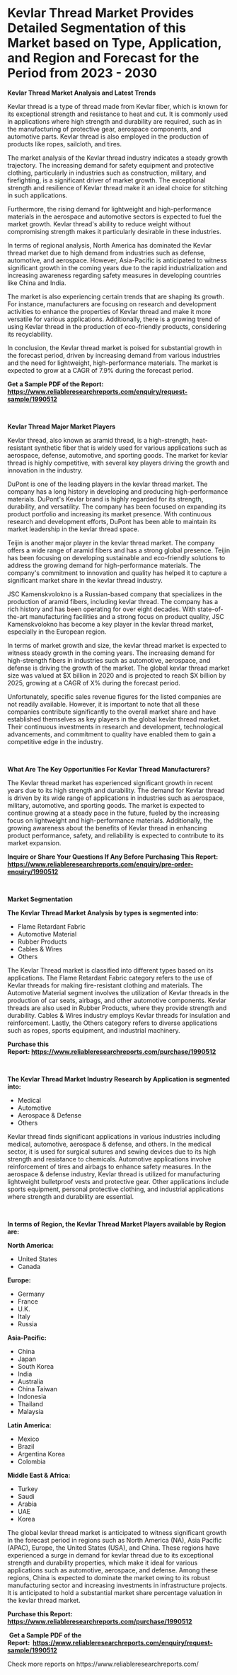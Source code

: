 <p><h1>Kevlar Thread Market Provides Detailed Segmentation of this Market based on Type, Application, and Region and Forecast for the Period from 2023 - 2030</h1></p><p><strong>Kevlar Thread Market Analysis and Latest Trends</strong></p>
<p><p>Kevlar thread is a type of thread made from Kevlar fiber, which is known for its exceptional strength and resistance to heat and cut. It is commonly used in applications where high strength and durability are required, such as in the manufacturing of protective gear, aerospace components, and automotive parts. Kevlar thread is also employed in the production of products like ropes, sailcloth, and tires.</p><p>The market analysis of the Kevlar thread industry indicates a steady growth trajectory. The increasing demand for safety equipment and protective clothing, particularly in industries such as construction, military, and firefighting, is a significant driver of market growth. The exceptional strength and resilience of Kevlar thread make it an ideal choice for stitching in such applications.</p><p>Furthermore, the rising demand for lightweight and high-performance materials in the aerospace and automotive sectors is expected to fuel the market growth. Kevlar thread's ability to reduce weight without compromising strength makes it particularly desirable in these industries.</p><p>In terms of regional analysis, North America has dominated the Kevlar thread market due to high demand from industries such as defense, automotive, and aerospace. However, Asia-Pacific is anticipated to witness significant growth in the coming years due to the rapid industrialization and increasing awareness regarding safety measures in developing countries like China and India.</p><p>The market is also experiencing certain trends that are shaping its growth. For instance, manufacturers are focusing on research and development activities to enhance the properties of Kevlar thread and make it more versatile for various applications. Additionally, there is a growing trend of using Kevlar thread in the production of eco-friendly products, considering its recyclability.</p><p>In conclusion, the Kevlar thread market is poised for substantial growth in the forecast period, driven by increasing demand from various industries and the need for lightweight, high-performance materials. The market is expected to grow at a CAGR of 7.9% during the forecast period.</p></p>
<p><strong>Get a Sample PDF of the Report:&nbsp; <a href="https://www.reliableresearchreports.com/enquiry/request-sample/1990512">https://www.reliableresearchreports.com/enquiry/request-sample/1990512</a></strong></p>
<p>&nbsp;</p>
<p><strong>Kevlar Thread Major Market Players</strong></p>
<p><p>Kevlar thread, also known as aramid thread, is a high-strength, heat-resistant synthetic fiber that is widely used for various applications such as aerospace, defense, automotive, and sporting goods. The market for kevlar thread is highly competitive, with several key players driving the growth and innovation in the industry.</p><p>DuPont is one of the leading players in the kevlar thread market. The company has a long history in developing and producing high-performance materials. DuPont's Kevlar brand is highly regarded for its strength, durability, and versatility. The company has been focused on expanding its product portfolio and increasing its market presence. With continuous research and development efforts, DuPont has been able to maintain its market leadership in the kevlar thread space.</p><p>Teijin is another major player in the kevlar thread market. The company offers a wide range of aramid fibers and has a strong global presence. Teijin has been focusing on developing sustainable and eco-friendly solutions to address the growing demand for high-performance materials. The company's commitment to innovation and quality has helped it to capture a significant market share in the kevlar thread industry.</p><p>JSC Kamenskvolokno is a Russian-based company that specializes in the production of aramid fibers, including kevlar thread. The company has a rich history and has been operating for over eight decades. With state-of-the-art manufacturing facilities and a strong focus on product quality, JSC Kamenskvolokno has become a key player in the kevlar thread market, especially in the European region.</p><p>In terms of market growth and size, the kevlar thread market is expected to witness steady growth in the coming years. The increasing demand for high-strength fibers in industries such as automotive, aerospace, and defense is driving the growth of the market. The global kevlar thread market size was valued at $X billion in 2020 and is projected to reach $X billion by 2025, growing at a CAGR of X% during the forecast period.</p><p>Unfortunately, specific sales revenue figures for the listed companies are not readily available. However, it is important to note that all these companies contribute significantly to the overall market share and have established themselves as key players in the global kevlar thread market. Their continuous investments in research and development, technological advancements, and commitment to quality have enabled them to gain a competitive edge in the industry.</p></p>
<p>&nbsp;</p>
<p><strong>What Are The Key Opportunities For Kevlar Thread Manufacturers?</strong></p>
<p><p>The Kevlar thread market has experienced significant growth in recent years due to its high strength and durability. The demand for Kevlar thread is driven by its wide range of applications in industries such as aerospace, military, automotive, and sporting goods. The market is expected to continue growing at a steady pace in the future, fueled by the increasing focus on lightweight and high-performance materials. Additionally, the growing awareness about the benefits of Kevlar thread in enhancing product performance, safety, and reliability is expected to contribute to its market expansion.</p></p>
<p><strong>Inquire or Share Your Questions If Any Before Purchasing This Report: <a href="https://www.reliableresearchreports.com/enquiry/pre-order-enquiry/1990512">https://www.reliableresearchreports.com/enquiry/pre-order-enquiry/1990512</a></strong></p>
<p>&nbsp;</p>
<p><strong>Market Segmentation</strong></p>
<p><strong>The Kevlar Thread Market Analysis by types is segmented into:</strong></p>
<p><ul><li>Flame Retardant Fabric</li><li>Automotive Material</li><li>Rubber Products</li><li>Cables & Wires</li><li>Others</li></ul></p>
<p><p>The Kevlar Thread market is classified into different types based on its applications. The Flame Retardant Fabric category refers to the use of Kevlar threads for making fire-resistant clothing and materials. The Automotive Material segment involves the utilization of Kevlar threads in the production of car seats, airbags, and other automotive components. Kevlar threads are also used in Rubber Products, where they provide strength and durability. Cables & Wires industry employs Kevlar threads for insulation and reinforcement. Lastly, the Others category refers to diverse applications such as ropes, sports equipment, and industrial machinery.</p></p>
<p><strong>Purchase this Report:&nbsp;<a href="https://www.reliableresearchreports.com/purchase/1990512">https://www.reliableresearchreports.com/purchase/1990512</a></strong></p>
<p>&nbsp;</p>
<p><strong>The Kevlar Thread Market Industry Research by Application is segmented into:</strong></p>
<p><ul><li>Medical</li><li>Automotive</li><li>Aerospace & Defense</li><li>Others</li></ul></p>
<p><p>Kevlar thread finds significant applications in various industries including medical, automotive, aerospace & defense, and others. In the medical sector, it is used for surgical sutures and sewing devices due to its high strength and resistance to chemicals. Automotive applications involve reinforcement of tires and airbags to enhance safety measures. In the aerospace & defense industry, Kevlar thread is utilized for manufacturing lightweight bulletproof vests and protective gear. Other applications include sports equipment, personal protective clothing, and industrial applications where strength and durability are essential.</p></p>
<p>&nbsp;</p>
<p><strong>In terms of Region, the Kevlar Thread Market Players available by Region are:</strong></p>
<p>
    <p> <strong> North America: </strong>
        <ul>
            <li>United States</li>
            <li>Canada</li>
        </ul>
        </p> 
    <p> <strong> Europe: </strong>
        <ul>
            <li>Germany</li>
            <li>France</li>
            <li>U.K.</li>
            <li>Italy</li>
            <li>Russia</li>
        </ul>
        </p> 
    <p> <strong> Asia-Pacific: </strong>
        <ul>
            <li>China</li>
            <li>Japan</li>
            <li>South Korea</li>
            <li>India</li>
            <li>Australia</li>
            <li>China Taiwan</li>
            <li>Indonesia</li>
            <li>Thailand</li>
            <li>Malaysia</li>
        </ul>
        </p> 
    <p> <strong> Latin America: </strong>
        <ul>
            <li>Mexico</li>
            <li>Brazil</li>
            <li>Argentina Korea</li>
            <li>Colombia</li>
        </ul>
        </p> 
    <p> <strong> Middle East & Africa: </strong>
        <ul>
            <li>Turkey</li>
            <li>Saudi</li>
            <li>Arabia</li>
            <li>UAE</li>
            <li>Korea</li>
        </ul>
    </p>
    </p>
<p><p>The global kevlar thread market is anticipated to witness significant growth in the forecast period in regions such as North America (NA), Asia Pacific (APAC), Europe, the United States (USA), and China. These regions have experienced a surge in demand for kevlar thread due to its exceptional strength and durability properties, which make it ideal for various applications such as automotive, aerospace, and defense. Among these regions, China is expected to dominate the market owing to its robust manufacturing sector and increasing investments in infrastructure projects. It is anticipated to hold a substantial market share percentage valuation in the kevlar thread market.</p></p>
<p><strong>Purchase this Report: <a href="https://www.reliableresearchreports.com/purchase/1990512">https://www.reliableresearchreports.com/purchase/1990512</a></strong></p>
<p>&nbsp;<strong>Get a Sample PDF of the Report:&nbsp;&nbsp;<a href="https://www.reliableresearchreports.com/enquiry/request-sample/1990512">https://www.reliableresearchreports.com/enquiry/request-sample/1990512</a></strong></p>
<p><strong></strong></p>
<p>Check more reports on https://www.reliableresearchreports.com/</p>